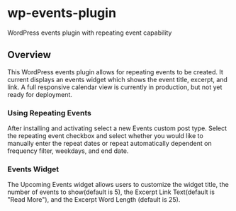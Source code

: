 wp-events-plugin
================

WordPress events plugin with repeating event capability

## Overview

This WordPress events plugin allows for repeating events to be created. It current displays an events widget which shows the event title, excerpt, and link. A full responsive calendar view is currently in production, but not yet ready for deployment.

### Using Repeating Events
After installing and activating select a new Events custom post type. Select the repeating event checkbox and select whether you would like to manually enter the repeat dates or repeat automatically dependent on frequency filter, weekdays, and end date.

### Events Widget
The Upcoming Events widget allows users to customize the widget title, the number of events to show(default is 5), the Excerpt Link Text(default is "Read More"), and the Excerpt Word Length (default is 25).

